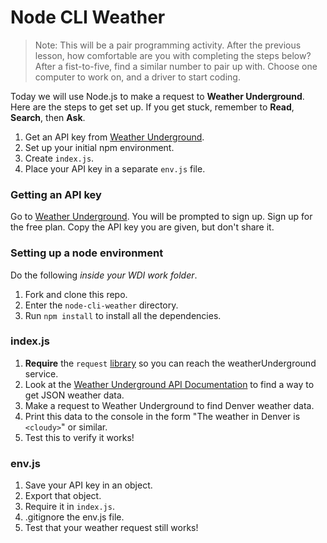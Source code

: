 <!--This would be a great lab for fist-to-five differentiation...also ask who has an API key already so they can skip step 1 if needed.-->

<!--It is CRITICAL that the instructor make a clear delineation between AJAX and Node requests.  Devs can NOT use their work from previous ajax lessons here.  We MUST point out that while this is analogous to their work yesterday, the main difference is that we are now making these requests from the BACK end, not the FRONT end.  Use pictures, ask devs to repeat this in their own words.  It cannot be overstated how confusing this can be without the proper framing. -->

# Node CLI Weather

> Note: This will be a pair programming activity.  After the previous lesson, how comfortable are you with completing the steps below?  After a fist-to-five, find a similar number to pair up with.  Choose one computer to work on, and a driver to start coding.

Today we will use Node.js to make a request to **Weather Underground**.  Here are the steps to get set up.  If you get stuck, remember to **Read**, **Search**, then **Ask**.

1. Get an API key from [Weather Underground](https://www.wunderground.com/weather/api/).
2. Set up your initial npm environment.
3. Create `index.js`.
4. Place your API key in a separate `env.js` file.

### Getting an API key

Go to [Weather Underground](https://www.wunderground.com/weather/api/).  You will be prompted to sign up.  Sign up for the free plan.  Copy the API key you are given, but don't share it.

### Setting up a node environment

Do the following *inside your WDI work folder*.

1. Fork and clone this repo.
2. Enter the `node-cli-weather` directory.
3. Run `npm install` to install all the dependencies.

### index.js

1. **Require** the `request` [library](https://www.npmjs.com/package/request) so you can reach the weatherUnderground service.
2. Look at the [Weather Underground API Documentation](https://www.wunderground.com/weather/api/d/docs) to find a way to get JSON weather data.
3. Make a request to Weather Underground to find Denver weather data.
4. Print this data to the console in the form "The weather in Denver is `<cloudy>`" or similar.
5. Test this to verify it works!

### env.js

1. Save your API key in an object.
2. Export that object.
3. Require it in `index.js`.
4. .gitignore the env.js file.
5. Test that your weather request still works!

<!--Make sure you model a solution, at least for the env.js before leaving. -->

